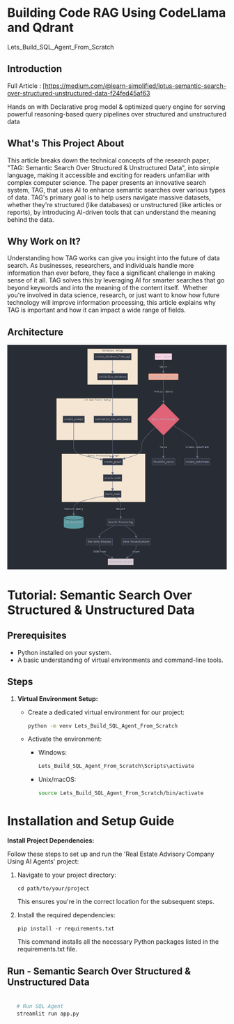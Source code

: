 # Building Code RAG Using CodeLlama and Qdrant
Lets_Build_SQL_Agent_From_Scratch


## Introduction

Full Article : [https://medium.com/@learn-simplified/lotus-semantic-search-over-structured-unstructured-data-f24fed45af63

Hands on with Declarative prog model & optimized query engine for serving powerful reasoning-based query pipelines over structured and unstructured data


## What's This Project About

This article breaks down the technical concepts of the research paper, "TAG: Semantic Search Over Structured & Unstructured Data", into simple language, making it accessible and exciting for readers unfamiliar with complex computer science.
The paper presents an innovative search system, TAG, that uses AI to enhance semantic searches over various types of data. TAG's primary goal is to help users navigate massive datasets, whether they're structured (like databases) or unstructured (like articles or reports), by introducing AI-driven tools that can understand the meaning behind the data.

## Why Work on It?

Understanding how TAG works can give you insight into the future of data search. As businesses, researchers, and individuals handle more information than ever before, they face a significant challenge in making sense of it all. TAG solves this by leveraging AI for smarter searches that go beyond keywords and into the meaning of the content itself. 
Whether you're involved in data science, research, or just want to know how future technology will improve information processing, this article explains why TAG is important and how it can impact a wide range of fields.

## Architecture
![Design Diagram](design_docs/design.png)


# Tutorial: Semantic Search Over Structured &amp; Unstructured Data

## Prerequisites
- Python installed on your system.
- A basic understanding of virtual environments and command-line tools.

## Steps

1. **Virtual Environment Setup:**
   - Create a dedicated virtual environment for our project:
   
     ```bash
     python -m venv Lets_Build_SQL_Agent_From_Scratch
     ```
   - Activate the environment:
   
     - Windows:
       ```bash
       Lets_Build_SQL_Agent_From_Scratch\Scripts\activate
       ```
     - Unix/macOS:
       ```bash
       source Lets_Build_SQL_Agent_From_Scratch/bin/activate
       ```
   
# Installation and Setup Guide

**Install Project Dependencies:**

Follow these steps to set up and run the 'Real Estate Advisory Company Using AI Agents' project:

1. Navigate to your project directory:
   ```
   cd path/to/your/project
   ```
   This ensures you're in the correct location for the subsequent steps.

2. Install the required dependencies:
   ```
   pip install -r requirements.txt
   ```
   This command installs all the necessary Python packages listed in the requirements.txt file.


## Run - Semantic Search Over Structured &amp; Unstructured Data

   ```bash 
         
      # Run SQL Agent
      streamlit run app.py
      
   ```
